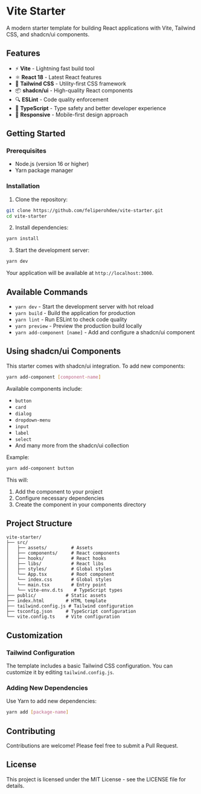 # Vite Starter

A modern starter template for building React applications with Vite, Tailwind CSS, and shadcn/ui components.

## Features

- ⚡️ **Vite** - Lightning fast build tool
- ⚛️ **React 18** - Latest React features
- 🎨 **Tailwind CSS** - Utility-first CSS framework
- 📦 **shadcn/ui** - High-quality React components
- 🔍 **ESLint** - Code quality enforcement
- 🎯 **TypeScript** - Type safety and better developer experience
- 📱 **Responsive** - Mobile-first design approach

## Getting Started

### Prerequisites

- Node.js (version 16 or higher)
- Yarn package manager

### Installation

1. Clone the repository:

```bash
git clone https://github.com/feliperohdee/vite-starter.git
cd vite-starter
```

2. Install dependencies:

```bash
yarn install
```

3. Start the development server:

```bash
yarn dev
```

Your application will be available at `http://localhost:3000`.

## Available Commands

- `yarn dev` - Start the development server with hot reload
- `yarn build` - Build the application for production
- `yarn lint` - Run ESLint to check code quality
- `yarn preview` - Preview the production build locally
- `yarn add-component [name]` - Add and configure a shadcn/ui component

## Using shadcn/ui Components

This starter comes with shadcn/ui integration. To add new components:

```bash
yarn add-component [component-name]
```

Available components include:

- `button`
- `card`
- `dialog`
- `dropdown-menu`
- `input`
- `label`
- `select`
- And many more from the shadcn/ui collection

Example:

```bash
yarn add-component button
```

This will:

1. Add the component to your project
2. Configure necessary dependencies
3. Create the component in your components directory

## Project Structure

```
vite-starter/
├── src/
│   ├── assets/         # Assets
│   ├── components/     # React components
│   ├── hooks/          # React hooks
│   ├── libs/           # React libs
│   ├── styles/         # Global styles
│   └── App.tsx         # Root component
│   └── index.css       # Global styles
│   └── main.tsx        # Entry point
│   └── vite-env.d.ts    # TypeScript types
├── public/           # Static assets
├── index.html        # HTML template
├── tailwind.config.js # Tailwind configuration
├── tsconfig.json     # TypeScript configuration
└── vite.config.ts    # Vite configuration
```

## Customization

### Tailwind Configuration

The template includes a basic Tailwind CSS configuration. You can customize it by editing `tailwind.config.js`.

### Adding New Dependencies

Use Yarn to add new dependencies:

```bash
yarn add [package-name]
```

## Contributing

Contributions are welcome! Please feel free to submit a Pull Request.

## License

This project is licensed under the MIT License - see the LICENSE file for details.
